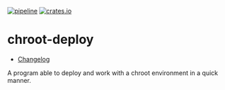[![pipeline](https://github.com/d-e-s-o/chroot-deploy/actions/workflows/test.yml/badge.svg?branch=main)](https://github.com/d-e-s-o/chroot-deploy/actions/workflows/test.yml)
[![crates.io](https://img.shields.io/crates/v/chroot-deploy.svg)](https://crates.io/crates/chroot-deploy)

chroot-deploy
=============

- [Changelog](CHANGELOG.md)

A program able to deploy and work with a chroot environment in a quick
manner.
